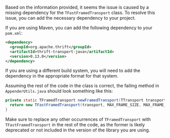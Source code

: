 Based on the information provided, it seems the issue is caused by a missing dependency for the `TFastFramedTransport` class. To resolve this issue, you can add the necessary dependency to your project.

If you are using Maven, you can add the following dependency to your `pom.xml`:

```xml
<dependency>
  <groupId>org.apache.thrift</groupId>
  <artifactId>thrift-transport-java</artifactId>
  <version>0.13.0</version>
</dependency>
```

If you are using a different build system, you will need to add the dependency in the appropriate format for that system.

Assuming the rest of the code in the class is correct, the failing method in `AppenderUtils.java` should look something like this:

```java
private static TFramedTransport newFramedTransport(TTransport transport) {
  return new TFastFramedTransport(transport, MAX_FRAME_SIZE, MAX_FRAME_SIZE);
}
```

Make sure to replace any other occurrences of `TFramedTransport` with `TFastFramedTransport` in the rest of the code, as the former is likely deprecated or not included in the version of the library you are using.